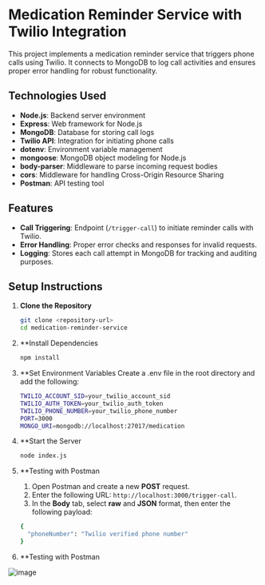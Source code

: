 # Medication Reminder Service with Twilio Integration

This project implements a medication reminder service that triggers phone calls using Twilio. It connects to MongoDB to log call activities and ensures proper error handling for robust functionality.

## Technologies Used

- **Node.js**: Backend server environment
- **Express**: Web framework for Node.js
- **MongoDB**: Database for storing call logs
- **Twilio API**: Integration for initiating phone calls
- **dotenv**: Environment variable management
- **mongoose**: MongoDB object modeling for Node.js
- **body-parser**: Middleware to parse incoming request bodies
- **cors**: Middleware for handling Cross-Origin Resource Sharing
- **Postman**: API testing tool

## Features

- **Call Triggering**: Endpoint (`/trigger-call`) to initiate reminder calls with Twilio.
- **Error Handling**: Proper error checks and responses for invalid requests.
- **Logging**: Stores each call attempt in MongoDB for tracking and auditing purposes.

## Setup Instructions

1. **Clone the Repository**
   ```bash
   git clone <repository-url>
   cd medication-reminder-service
   
2. **Install Dependencies
   ```bash
   npm install
   
3. **Set Environment Variables Create a .env file in the root directory and add the following:
   ```bash
   TWILIO_ACCOUNT_SID=your_twilio_account_sid
   TWILIO_AUTH_TOKEN=your_twilio_auth_token
   TWILIO_PHONE_NUMBER=your_twilio_phone_number
   PORT=3000
   MONGO_URI=mongodb://localhost:27017/medication
   
4. **Start the Server
   ```bash
   node index.js
   
5. **Testing with Postman
   1. Open Postman and create a new **POST** request.  
   2. Enter the following URL: `http://localhost:3000/trigger-call`.  
   3. In the **Body** tab, select **raw** and **JSON** format, then enter the following payload:  

   ```bash
   {
     "phoneNumber": "Twilio verified phone number"
   }


6. **Testing with Postman

![image](https://github.com/user-attachments/assets/51c4fe50-4652-41c0-87e9-c0751a885056)



